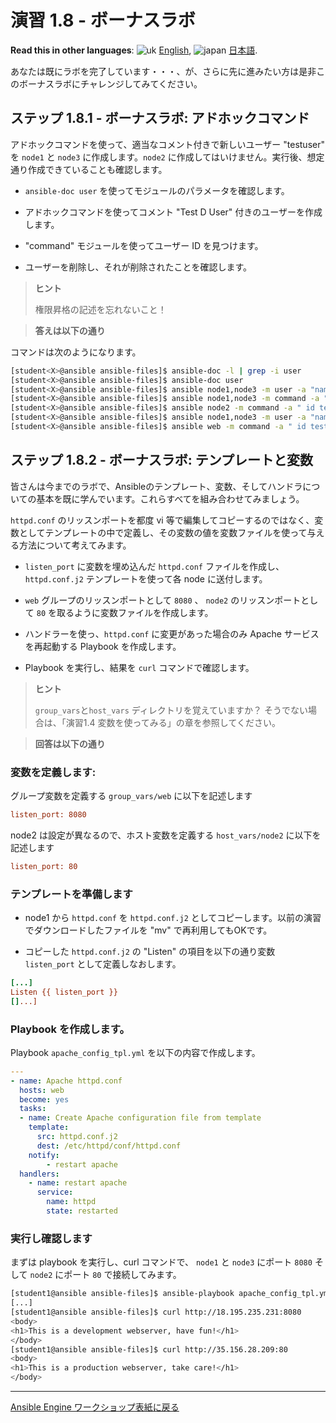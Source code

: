 # 演習 1.8 - ボーナスラボ  

**Read this in other languages**: ![uk](../../../images/uk.png) [English](README.md),  ![japan](../../../images/japan.png) [日本語](README.ja.md).

あなたは既にラボを完了しています・・・、が、さらに先に進みたい方は是非このボーナスラボにチャレンジしてみてください。  

## ステップ 1.8.1 - ボーナスラボ: アドホックコマンド  

アドホックコマンドを使って、適当なコメント付きで新しいユーザー "testuser"　を `node1` と `node3` に作成します。`node2` に作成してはいけません。実行後、想定通り作成できていることも確認します。  
    
  - `ansible-doc user` を使ってモジュールのパラメータを確認します。  

  - アドホックコマンドを使ってコメント "Test D User" 付きのユーザーを作成します。  

  - "command" モジュールを使ってユーザー ID を見つけます。  

  - ユーザーを削除し、それが削除されたことを確認します。

> **ヒント**
> 
> 権限昇格の記述を忘れないこと！  

> **答えは以下の通り**  

コマンドは次のようになります。  

```bash
[student<X>@ansible ansible-files]$ ansible-doc -l | grep -i user
[student<X>@ansible ansible-files]$ ansible-doc user
[student<X>@ansible ansible-files]$ ansible node1,node3 -m user -a "name=testuser comment='Test D User'" -b
[student<X>@ansible ansible-files]$ ansible node1,node3 -m command -a " id testuser" -b
[student<X>@ansible ansible-files]$ ansible node2 -m command -a " id testuser" -b
[student<X>@ansible ansible-files]$ ansible node1,node3 -m user -a "name=testuser state=absent remove=yes" -b
[student<X>@ansible ansible-files]$ ansible web -m command -a " id testuser" -b
```

## ステップ 1.8.2 - ボーナスラボ: テンプレートと変数  

皆さんは今までのラボで、Ansibleのテンプレート、変数、そしてハンドラについての基本を既に学んでいます。これらすべてを組み合わせてみましょう。  

`httpd.conf` のリッスンポートを都度 vi 等で編集してコピーするのではなく、変数としてテンプレートの中で定義し、その変数の値を変数ファイルを使って与える方法について考えてみます。  

  
  - `listen_port` に変数を埋め込んだ `httpd.conf` ファイルを作成し、 `httpd.conf.j2` テンプレートを使って各 node に送付します。  

  - `web` グループのリッスンポートとして `8080` 、 `node2` のリッスンポートとして `80` を取るように変数ファイルを作成します。

  - ハンドラーを使っ、`httpd.conf` に変更があった場合のみ Apache サービスを再起動する Playbook を作成します。  

  - Playbook を実行し、結果を `curl` コマンドで確認します。  

> **ヒント**  
>
> `group_vars`と`host_vars` ディレクトリを覚えていますか？ そうでない場合は、「演習1.4 変数を使ってみる」の章を参照してください。


> **回答は以下の通り**

### 変数を定義します:  


グループ変数を定義する `group_vars/web` に以下を記述します  

```ini
listen_port: 8080
```

node2 は設定が異なるので、ホスト変数を定義する `host_vars/node2` に以下を記述します  

```ini
listen_port: 80
```
### テンプレートを準備します  

  - node1 から `httpd.conf` を `httpd.conf.j2` としてコピーします。以前の演習でダウンロードしたファイルを "mv" で再利用してもOKです。  

  - コピーした `httpd.conf.j2` の "Listen" の項目を以下の通り変数 `listen_port` として定義しなおします。  

<!-- {% raw %} -->
```ini
[...]
Listen {{ listen_port }}
[]...]
```
<!-- {% endraw %} -->

### Playbook を作成します。

Playbook `apache_config_tpl.yml` を以下の内容で作成します。  

```yaml
---
- name: Apache httpd.conf
  hosts: web
  become: yes
  tasks:
  - name: Create Apache configuration file from template
    template:
      src: httpd.conf.j2
      dest: /etc/httpd/conf/httpd.conf
    notify:
        - restart apache
  handlers:
    - name: restart apache
      service:
        name: httpd
        state: restarted
```
 
### 実行し確認します  

まずは playbook を実行し、curl コマンドで、 `node1` と `node3` にポート `8080` そして `node2` にポート `80` で接続してみます。  

```bash
[student1@ansible ansible-files]$ ansible-playbook apache_config_tpl.yml 
[...]
[student1@ansible ansible-files]$ curl http://18.195.235.231:8080
<body>
<h1>This is a development webserver, have fun!</h1>
</body>
[student1@ansible ansible-files]$ curl http://35.156.28.209:80
<body>
<h1>This is a production webserver, take care!</h1>
</body>
```

----
[Ansible Engine ワークショップ表紙に戻る](../README.ja.md#section-1---ansible-engineの演習)
